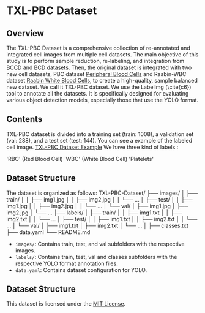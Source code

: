 # TXL-PBC Dataset

## Overview

The TXL-PBC Dataset is a comprehensive collection of re-annotated and integrated cell images from multiple cell datasets. The main objective of this study is to perform sample reduction, re-labeling, and integration from [BCCD](https://github.com/Shenggan/BCCD_Dataset) and [BCD datasets](https://www.kaggle.com/datasets/adhoppin/blood-celldetection-datatset). Then, the original dataset is integrated with two new cell datasets, PBC dataset [Peripheral Blood Cells](https://pubmed.ncbi.nlm.nih.gov/32346559/)  and Raabin-WBC dataset [Raabin White Blood Cells](https://raabindata.com/raabin-health-database/), to create a high-quality, sample balanced new dataset. We call it TXL-PBC dataset. We use the Labelimg (\cite{c6}) tool to annotate all the datasets. It is specifically designed for evaluating various object detection models, especially those that use the YOLO format.


## Contents
 TXL-PBC dataset is divided into a training set (train: 1008), a validation set (val: 288), and a test set (test: 144).
You can see a example of the labeled cell image.
[TXL-PBC Dataset Example](images/example.jpg)
We have three kind of labels :

'RBC' (Red Blood Cell)
'WBC' (White Blood Cell)
'Platelets'

## Dataset Structure

The dataset is organized as follows:
TXL-PBC-Dataset/
├── images/
│ ├── train/
│ │ ├── img1.jpg
│ │ ├── img2.jpg
│ │ └── ...
│ ├── test/
│ │ ├── img1.jpg
│ │ ├── img2.jpg
│ │ └── ...
│ └── val/
│ ├── img1.jpg
│ ├── img2.jpg
│ └── ...
├── labels/
│ ├── train/
│ │ ├── img1.txt
│ │ ├── img2.txt
│ │ └── ...
│ ├── test/
│ │ ├── img1.txt
│ │ ├── img2.txt
│ │ └── ...
│ └── val/
│ ├── img1.txt
│ ├── img2.txt
│ └── ...
│ ├── classes.txt
├── data.yaml
└── README.md

- `images/`: Contains train, test, and val subfolders with the respective images.
- `labels/`: Contains train, test, val and  classes subfolders with the respective YOLO format annotation files.
- `data.yaml`: Contains dataset configuration for YOLO.
## Dataset Structure
This dataset is licensed under the [MIT License](LICENSE).

